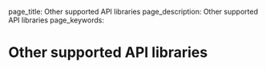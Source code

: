 page_title: Other supported API libraries
page_description: Other supported API libraries
page_keywords: 

# Other supported API libraries